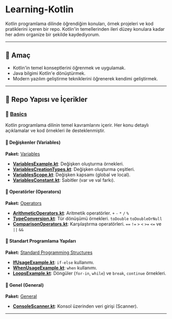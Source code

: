 # Learning-Kotlin

Kotlin programlama dilinde öğrendiğim konuları, örnek projeleri ve kod pratiklerini içeren bir repo. Kotlin'in temellerinden ileri düzey konulara kadar her adımı organize bir şekilde kaydediyorum.

---

## 🎯 **Amaç**
- Kotlin'in temel konseptlerini öğrenmek ve uygulamak.
- Java bilgimi Kotlin'e dönüştürmek.
- Modern yazılım geliştirme tekniklerini öğrenerek kendimi geliştirmek.

---

## 📂 **Repo Yapısı ve İçerikler**

### 🔹 **[Basics](app/src/main/java/basics)**
Kotlin programlama dilinin temel kavramlarını içerir. Her konu detaylı açıklamalar ve kod örnekleri ile desteklenmiştir.

#### **📁 Değişkenler (Variables)**  
**Paket:** [Variables](app/src/main/java/basics/variables)  
- [**VariablesExample.kt**](app/src/main/java/basics/variables/VariablesExample.kt): Değişken oluşturma örnekleri.  
- [**VariablesCreationTypes.kt**](app/src/main/java/basics/variables/VariablesCreationTypes.kt): Değişken oluşturma çeşitleri.  
- [**VariablesScope.kt**](app/src/main/java/basics/variables/VariablesScope.kt): Değişken kapsamı (global ve local).  
- [**VariablesConstant.kt**](app/src/main/java/basics/variables/VariablesConstant.kt): Sabitler (var ve val farkı).  

#### **📁 Operatörler (Operators)**  
**Paket:** [Operators](app/src/main/java/basics/operators)  
- [**ArithmeticOperators.kt**](app/src/main/java/basics/operators/ArithmeticOperators.kt): Aritmetik operatörler.  `+` `-` `*` `/` `%` 
- [**TypeConversion.kt**](app/src/main/java/basics/operators/TypeConversion.kt): Tür dönüşümü örnekleri.  `toDouble` `toDoubleOrNull`
- [**ComparisonOperators.kt**](app/src/main/java/basics/operators/ComparisonOperators.kt): Karşılaştırma operatörleri. `==` `!=` `>` `<` `>=` `<=` ve `||` `&&`

#### **📁 Standart Programlama Yapıları**  
**Paket:** [Standard Programming Structures](app/src/main/java/basics/stardard_programming_structures)  
- [**IfUsageExample.kt**](app/src/main/java/basics/stardard_programming_structures/IfUsageExample.kt): `if-else` kullanımı.  
- [**WhenUsageExample.kt**](app/src/main/java/basics/stardard_programming_structures/WhenUsageExample.kt): `when` kullanımı.  
- [**LoopsExample.kt**](app/src/main/java/basics/stardard_programming_structures/LoopsExample.kt): Döngüler (`for-in`, `while`) ve `break`, `continue` örnekleri.  

#### **📁 Genel (General)**  
**Paket:** [General](app/src/main/java/basics/general)  
- [**ConsoleScanner.kt**](app/src/main/java/basics/general/ConsoleScanner.kt): Konsol üzerinden veri girişi (Scanner).  

---
